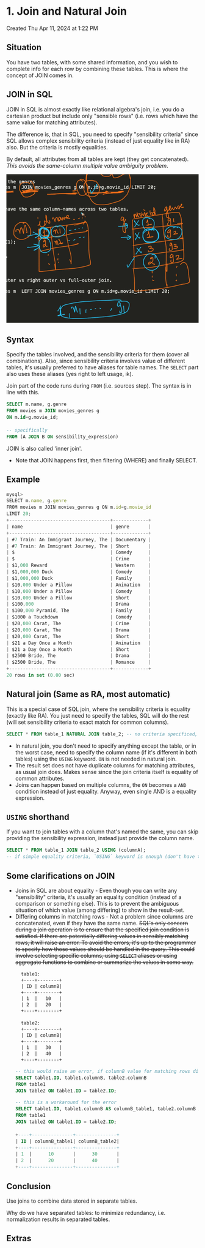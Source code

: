 # 1. Join and Natural Join
Created Thu Apr 11, 2024 at 1:22 PM

## Situation
You have two tables, with some shared information, and you wish to complete info for each row by combining these tables. This is where the concept of JOIN comes in.

## JOIN in SQL
JOIN in SQL is almost exactly like relational algebra's join, i.e. you do a cartesian product but include only "sensible rows" (i.e. rows which have the same value for matching attributes). 

The difference is, that in SQL, you need to specify "sensibility criteria" since SQL allows complex sensibility criteria (instead of just equality like in RA) also. But the criteria is mostly equalities.

By default, all attributes from all tables are kept (they get concatenated). *This avoids the same-column multiple value ambiguity problem*.

![](../../../../assets/1-Join-and-Natural-Join-image-1-b8704d7f.png)
## Syntax
Specify the tables involved, and the sensibility criteria for them (cover all combinations).
Also, since sensibility criteria involves value of different tables, it's usually preferred to have aliases for table names. The `SELECT` part also uses these aliases (yes right to left usage, ik).

Join part of the code runs during `FROM` (i.e. sources step). The syntax is in line with this.
```sql
SELECT m.name, g.genre 
FROM movies m JOIN movies_genres g 
ON m.id=g.movie_id;

-- specifically
FROM (A JOIN B ON sensibility_expression)
```

JOIN is also called 'inner join'.

- Note that JOIN happens first, then filtering (WHERE) and finally SELECT.

## Example
```js
mysql> 
SELECT m.name, g.genre
FROM movies m JOIN movies_genres g ON m.id=g.movie_id
LIMIT 20;
+-------------------------------------+-------------+
| name                                | genre       |
+-------------------------------------+-------------+
| #7 Train: An Immigrant Journey, The | Documentary |
| #7 Train: An Immigrant Journey, The | Short       |
| $                                   | Comedy      |
| $                                   | Crime       |
| $1,000 Reward                       | Western     |
| $1,000,000 Duck                     | Comedy      |
| $1,000,000 Duck                     | Family      |
| $10,000 Under a Pillow              | Animation   |
| $10,000 Under a Pillow              | Comedy      |
| $10,000 Under a Pillow              | Short       |
| $100,000                            | Drama       |
| $100,000 Pyramid, The               | Family      |
| $1000 a Touchdown                   | Comedy      |
| $20,000 Carat, The                  | Crime       |
| $20,000 Carat, The                  | Drama       |
| $20,000 Carat, The                  | Short       |
| $21 a Day Once a Month              | Animation   |
| $21 a Day Once a Month              | Short       |
| $2500 Bride, The                    | Drama       |
| $2500 Bride, The                    | Romance     |
+-------------------------------------+-------------+
20 rows in set (0.00 sec)
```


## Natural join (Same as RA, most automatic)
This is a special case of SQL join, where the sensibility criteria is equality (exactly like RA).
You just need to specify the tables, SQL will do the rest (will set sensibility criteria to exact match for common columns).
```sql
SELECT * FROM table_1 NATURAL JOIN table_2; -- no criteria specificed, so same-named column is used as sensibility criteria
```

- In natural join, you don't need to specify anything except the table, or in the worst case, need to specify the column name (if it's different in both tables) using the `USING` keyword. `ON` is not needed in natural join.
- The result set does not have duplicate columns for matching attributes, as usual join does. Makes sense since the join criteria itself is equality of common attributes.
- Joins can happen based on multiple columns, the `ON` becomes a `AND` condition instead of just equality. Anyway, even single AND is a equality expression.

## `USING` shorthand
If you want to join tables with a column that's named the same, you can skip providing the sensibility expression, instead just provide the column name.
```sql
SELECT * FROM table_1 JOIN table_2 USING (columnA); 
-- if simple equality criteria, `USING` keyword is enough (don't have to write the whole expression and use 'ON')
```

## Some clarifications on JOIN
- Joins in SQL are about equality - Even though you can write any "sensibility" criteria, it's usually an equality condition (instead of a comparison or something else). This is to prevent the ambiguous situation of which value (among differing) to show in the result-set.
- Differing columns in matching rows -  Not a problem since columns are concatenated, even if they have the same name. ~~SQL's only concern during a join operation is to ensure that the specified join condition is satisfied. If there are potentially differing values in sensibly matching rows, it will raise an error. To avoid the errors, it's up to the programmer to specify how those values should be handled in the query. This could involve selecting specific columns, using `SELECT` aliases or using aggregate functions to combine or summarize the values in some way.~~
  ```
	table1:
	+----+--------+
	| ID | columnB|
	+----+--------+
	| 1  |   10   |
	| 2  |   20   |
	+----+--------+
	
	table2:
	+----+--------+
	| ID | columnB|
	+----+--------+
	| 1  |   30   |
	| 2  |   40   |
	+----+--------+
	```
	```sql
	-- this would raise an error, if columnB value for matching rows differ
	SELECT table1.ID, table1.columnB, table2.columnB
	FROM table1
	JOIN table2 ON table1.ID = table2.ID;
	```
	```sql
	-- this is a workaround for the error
	SELECT table1.ID, table1.columnB AS columnB_table1, table2.columnB AS columnB_table2
	FROM table1
	JOIN table2 ON table1.ID = table2.ID;
	
	+----+---------------+---------------+
	| ID | columnB_table1| columnB_table2|
	+----+---------------+---------------+
	| 1  |      10       |      30       |
	| 2  |      20       |      40       |
	+----+---------------+---------------+
	```

## Conclusion
Use joins to combine data stored in separate tables.

Why do we have separated tables: to minimize redundancy, i.e. normalization results in separated tables.


## Extras